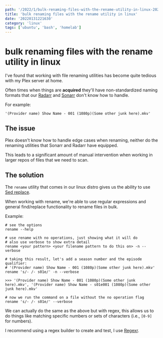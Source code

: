 ```yaml
---
path: '/2022/1/bulk-renaming-files-with-the-rename-utility-in-linux-20220131221630'
title: 'bulk renaming files with the rename utility in linux'
date: '20220131221630'
category: 'linux'
tags: ['ubuntu', 'bash', 'homelab']
---
```


# bulk renaming files with the rename utility in linux
I've found that working with file renaming utilities has become quite tedious with my
Plex server at home.

Often times when things are **acquired** they'll have non-standardized naming
formats that our [Radarr](https://radarr.video/) and [Sonarr](https://sonarr.tv/)
don't know how to handle.

For example:
```
'(Provider name) Show Name - 001 (1080p)(Some other junk here).mkv'
```

## The issue
Plex doesn't know how to handle edge cases when renaming, neither do the renaming
utilities that Sonarr and Radarr have equipped.

This leads to a significant amount of manual intervention when working in larger
repos of files that we need to scan.

## The solution
The `rename` utility that comes in our linux distro gives us the ability to use
[Sed replace](https://www.usessionbuddy.com/post/sed-replace-examples/).

When working with rename, we're able to use regular expressions and general
find/replace functionality to rename files in bulk.

Example:
```
# see the options
rename --help

# use rename with no operations, just showing what it will do
# also use verbose to show extra detail
rename <your pattern> <your filename pattern to do this on> -n --verbose

# taking this result, let's add a season number and the episode qualifier:
# '(Provider name) Show Name - 001 (1080p)(Some other junk here).mkv'
rename 's/- /- s01e/' -n --verbose

>>> '(Provider name) Show Name - 001 (1080p)(Some other junk here).mkv', '(Provider name) Show Name - s01e001 (1080p)(Some other junk here).mkv'

# now we run the command on a file without the no operation flag
rename 's/- /- s01e/' --verbose
```

We can actually do the same as the above but with regex, this allows us to do things
like matching specific numbers or sets of characters (i.e., `[0-9]` for numbers).

I recommend using a regex builder to create and test, I use [Regexr](https://regexr.com/).


